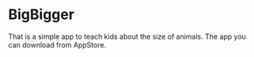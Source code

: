 # BigBigger
That is a simple app to teach kids about the size of animals. The app you can download from AppStore. 
